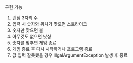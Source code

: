 구현 기능

1. 랜덤 3자리 수 
2. 입력 시 숫자와 위치가 맞으면 스트라이크
3. 숫자만 맞으면 볼
4. 아무것도 없으면 낫싱
5. 숫자를 맞추면 게임 종료
6. 게임 종료 후 다시 시작하거나 프로그램 종료
7. 값 입력 잘못했을 경우 IllgalArgumentException 발생 후 종료